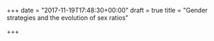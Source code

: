 +++
date = "2017-11-19T17:48:30+00:00"
draft = true
title = "Gender strategies and the evolution of sex ratios"

+++
